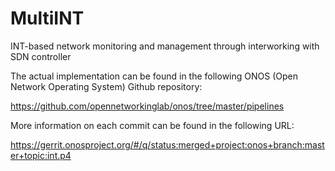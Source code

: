 # MultiINT
INT-based network monitoring and management through interworking with SDN controller

The actual implementation can be found in the following ONOS (Open Network Operating System) Github repository:

https://github.com/opennetworkinglab/onos/tree/master/pipelines

More information on each commit can be found in the following URL: 

https://gerrit.onosproject.org/#/q/status:merged+project:onos+branch:master+topic:int.p4
